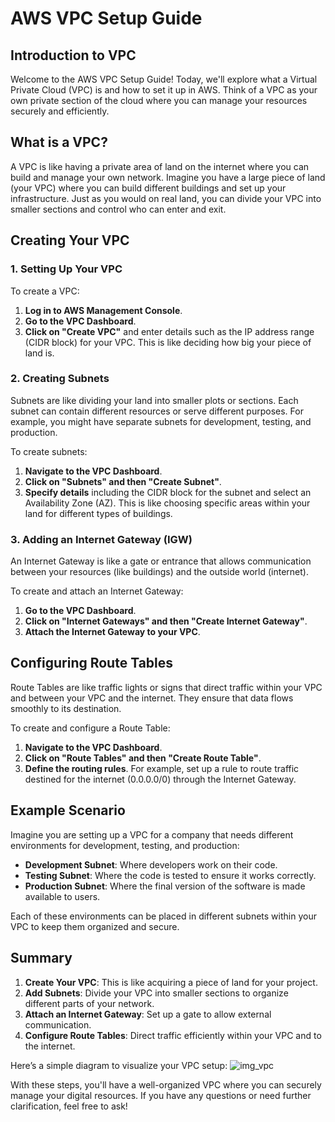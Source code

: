 # AWS VPC Setup Guide

## Introduction to VPC

Welcome to the AWS VPC Setup Guide! Today, we'll explore what a Virtual Private Cloud (VPC) is and how to set it up in AWS. Think of a VPC as your own private section of the cloud where you can manage your resources securely and efficiently.

## What is a VPC?

A VPC is like having a private area of land on the internet where you can build and manage your own network. Imagine you have a large piece of land (your VPC) where you can build different buildings and set up your infrastructure. Just as you would on real land, you can divide your VPC into smaller sections and control who can enter and exit.

## Creating Your VPC

### 1. **Setting Up Your VPC**

To create a VPC:
1. **Log in to AWS Management Console**.
2. **Go to the VPC Dashboard**.
3. **Click on "Create VPC"** and enter details such as the IP address range (CIDR block) for your VPC. This is like deciding how big your piece of land is.

### 2. **Creating Subnets**

Subnets are like dividing your land into smaller plots or sections. Each subnet can contain different resources or serve different purposes. For example, you might have separate subnets for development, testing, and production.

To create subnets:
1. **Navigate to the VPC Dashboard**.
2. **Click on "Subnets" and then "Create Subnet"**.
3. **Specify details** including the CIDR block for the subnet and select an Availability Zone (AZ). This is like choosing specific areas within your land for different types of buildings.

### 3. **Adding an Internet Gateway (IGW)**

An Internet Gateway is like a gate or entrance that allows communication between your resources (like buildings) and the outside world (internet).

To create and attach an Internet Gateway:
1. **Go to the VPC Dashboard**.
2. **Click on "Internet Gateways" and then "Create Internet Gateway"**.
3. **Attach the Internet Gateway to your VPC**.

## Configuring Route Tables

Route Tables are like traffic lights or signs that direct traffic within your VPC and between your VPC and the internet. They ensure that data flows smoothly to its destination.

To create and configure a Route Table:
1. **Navigate to the VPC Dashboard**.
2. **Click on "Route Tables" and then "Create Route Table"**.
3. **Define the routing rules**. For example, set up a rule to route traffic destined for the internet (0.0.0.0/0) through the Internet Gateway.

## Example Scenario

Imagine you are setting up a VPC for a company that needs different environments for development, testing, and production:

- **Development Subnet**: Where developers work on their code.
- **Testing Subnet**: Where the code is tested to ensure it works correctly.
- **Production Subnet**: Where the final version of the software is made available to users.

Each of these environments can be placed in different subnets within your VPC to keep them organized and secure.

## Summary

1. **Create Your VPC**: This is like acquiring a piece of land for your project.
2. **Add Subnets**: Divide your VPC into smaller sections to organize different parts of your network.
3. **Attach an Internet Gateway**: Set up a gate to allow external communication.
4. **Configure Route Tables**: Direct traffic efficiently within your VPC and to the internet.

Here’s a simple diagram to visualize your VPC setup:
![img_vpc](https://github.com/user-attachments/assets/83f128d5-5bf0-4716-bd2f-1888c99441d4)


With these steps, you'll have a well-organized VPC where you can securely manage your digital resources. If you have any questions or need further clarification, feel free to ask!
